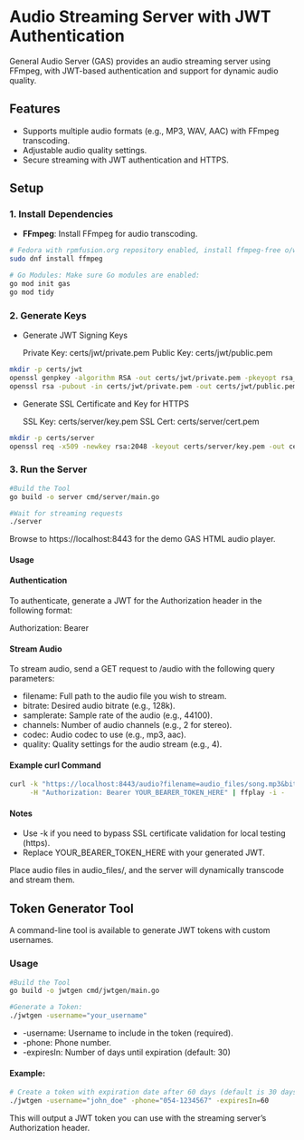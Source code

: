 # Audio Streaming Server with JWT Authentication

General Audio Server (GAS) provides an audio streaming server using FFmpeg, with JWT-based authentication and support for dynamic audio quality.

## Features
- Supports multiple audio formats (e.g., MP3, WAV, AAC) with FFmpeg transcoding.
- Adjustable audio quality settings.
- Secure streaming with JWT authentication and HTTPS.

## Setup

### 1. Install Dependencies
- **FFmpeg**: Install FFmpeg for audio transcoding.
  
```bash
# Fedora with rpmfusion.org repository enabled, install ffmpeg-free o/w 
sudo dnf install ffmpeg

# Go Modules: Make sure Go modules are enabled:
go mod init gas
go mod tidy
```

### 2. Generate Keys
- Generate JWT Signing Keys

    Private Key: certs/jwt/private.pem
    Public Key: certs/jwt/public.pem

```bash
mkdir -p certs/jwt
openssl genpkey -algorithm RSA -out certs/jwt/private.pem -pkeyopt rsa_keygen_bits:2048
openssl rsa -pubout -in certs/jwt/private.pem -out certs/jwt/public.pem
```

- Generate SSL Certificate and Key for HTTPS

    SSL Key: certs/server/key.pem
    SSL Cert: certs/server/cert.pem

```bash
mkdir -p certs/server
openssl req -x509 -newkey rsa:2048 -keyout certs/server/key.pem -out certs/server/cert.pem -days 365 -
```

### 3. Run the Server

```bash
#Build the Tool
go build -o server cmd/server/main.go

#Wait for streaming requests
./server
```

Browse to https://localhost:8443 for the demo GAS HTML audio player.

#### Usage

#### Authentication

To authenticate, generate a JWT for the Authorization header in the following format:

Authorization: Bearer <token>

#### Stream Audio

To stream audio, send a GET request to /audio with the following query parameters:

  -  filename: Full path to the audio file you wish to stream.
  -  bitrate: Desired audio bitrate (e.g., 128k).
  -  samplerate: Sample rate of the audio (e.g., 44100).
  -  channels: Number of audio channels (e.g., 2 for stereo).
  -  codec: Audio codec to use (e.g., mp3, aac).
  -  quality: Quality settings for the audio stream (e.g., 4).

#### Example curl Command

```bash
curl -k "https://localhost:8443/audio?filename=audio_files/song.mp3&bitrate=256k&samplerate=48000&channels=2&codec=mp3&quality=4" \
     -H "Authorization: Bearer YOUR_BEARER_TOKEN_HERE" | ffplay -i -
```

#### Notes

  -  Use -k if you need to bypass SSL certificate validation for local testing (https).
  -  Replace YOUR_BEARER_TOKEN_HERE with your generated JWT.

Place audio files in audio_files/, and the server will dynamically transcode and stream them.

## Token Generator Tool

A command-line tool is available to generate JWT tokens with custom usernames.

### Usage

```bash
#Build the Tool
go build -o jwtgen cmd/jwtgen/main.go

#Generate a Token:
./jwtgen -username="your_username"
```

  -  -username: Username to include in the token (required).
  -  -phone: Phone number.
  -  -expiresIn: Number of days until expiration (default: 30)

#### Example:

```bash
# Create a token with expiration date after 60 days (default is 30 days)
./jwtgen -username="john_doe" -phone="054-1234567" -expiresIn=60
```

This will output a JWT token you can use with the streaming server’s Authorization header.
